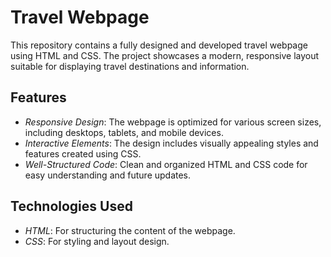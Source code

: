 # Travel Webpage

This repository contains a fully designed and developed travel webpage using HTML and CSS. The project showcases a modern, responsive layout suitable for displaying travel destinations and information.

## Features

- *Responsive Design*: The webpage is optimized for various screen sizes, including desktops, tablets, and mobile devices.
- *Interactive Elements*: The design includes visually appealing styles and features created using CSS.
- *Well-Structured Code*: Clean and organized HTML and CSS code for easy understanding and future updates.

## Technologies Used

- *HTML*: For structuring the content of the webpage.
- *CSS*: For styling and layout design.

